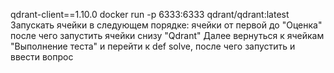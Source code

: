 qdrant-client==1.10.0
docker run -p 6333:6333 qdrant/qdrant:latest
Запускать ячейки в следующем порядке:
ячейки от первой до "Оценка"
после чего запустить ячейки снизу "Qdrant"
Далее вернуться к ячейкам "Выполнение теста" и перейти к def solve, после чего запустить и ввести вопрос
